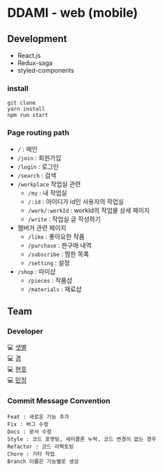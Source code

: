 # DDAMI - web (mobile)

## Development
- React.js
- Redux-saga
- styled-components

### install

```
git clone
yarn install
npm run start
```

### Page routing path

- `/` : 메인
- `/join` : 회원가입
- `/login` : 로그인
- `/search` : 검색
- `/workplace` 작업실 관련
    - `/my` : 내 작업실
    - `/:id` : 아이디가 id인 사용자의 작업실
    - `/work/:workId` : workId의 작업물 상세 페이지
    - `/write` : 작업실 글 작성하기
- 햄버거 관련 페이지
    - `/like` : 좋아요한 작품
    - `/purchase` : 판구매 내역
    - `/subscribe` : 찜한 목록
    - `/setting` : 설정
- `/shop` : 따미샵
    - `/pieces`  : 작품샵
    - `/materials` : 재료샵

## Team

### Developer
💻 [샛별](https://github.com/sbyeol3) <br>
💻 [경](https://github.com/KimGyeong) <br>
💻 [현호](https://github.com/hyunolike) <br>
💻 [민정](https://github.com/kmin-jeong)

### Commit Message Convention

```
Feat : 새로운 기능 추가
Fix : 버그 수정
Docs : 문서 수정
Style : 코드 포맷팅, 세미콜론 누락, 코드 변경이 없는 경우
Refactor : 코드 리펙토링
Chore : 기타 작업
Branch 이름은 기능별로 생성
```
